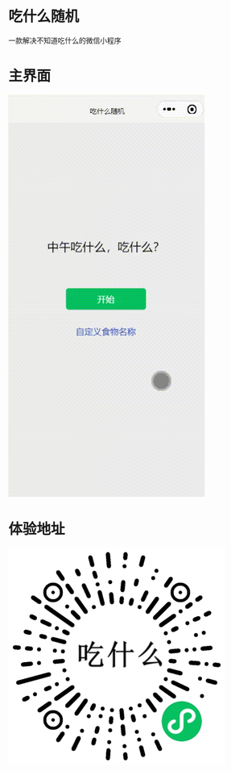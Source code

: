 # 吃什么随机

一款解决不知道吃什么的微信小程序

# 主界面
![主界面](./miniprogram/images/chishenme.gif)

# 体验地址
![小程序二维码](./miniprogram/images/applet_qrcode.jpg)
